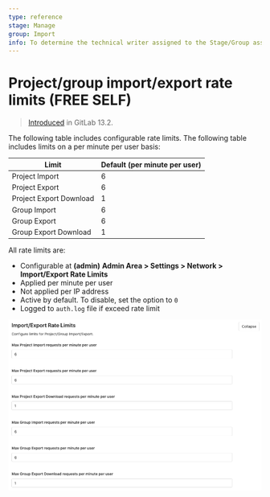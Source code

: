```yaml
---
type: reference
stage: Manage
group: Import
info: To determine the technical writer assigned to the Stage/Group associated with this page, see https://about.gitlab.com/handbook/engineering/ux/technical-writing/#assignments
---
```


# Project/group import/export rate limits **(FREE SELF)**

> [Introduced](https://gitlab.com/gitlab-org/gitlab/-/merge_requests/35728) in GitLab 13.2.

The following table includes configurable rate limits. The following table includes limits on a
per minute per user basis:

| Limit                    | Default (per minute per user) |
|--------------------------|-------------------------------|
| Project Import           | 6                             |
| Project Export           | 6                             |
| Project Export Download  | 1                             |
| Group Import             | 6                             |
| Group Export             | 6                             |
| Group Export Download    | 1                             |

All rate limits are:

- Configurable at **(admin)** **Admin Area > Settings > Network > Import/Export Rate Limits**
- Applied per minute per user
- Not applied per IP address
- Active by default. To disable, set the option to `0`
- Logged to `auth.log` file if exceed rate limit

![Import/Export rate limits](img/import_export_rate_limits_v13_2.png)
